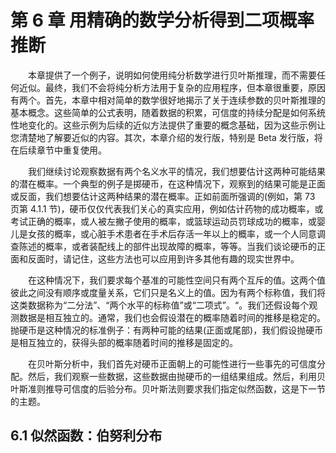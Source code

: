 # 第 6 章 用精确的数学分析得到二项概率推断

<style>p{text-indent:2em;2}</style>

本章提供了一个例子，说明如何使用纯分析数学进行贝叶斯推理，而不需要任何近似。最终，我们不会将纯分析方法用于复杂的应用程序，但本章很重要，原因有两个。首先，本章中相对简单的数学很好地揭示了关于连续参数的贝叶斯推理的基本概念。这些简单的公式表明，随着数据的积累，可信度的持续分配是如何系统性地变化的。这些示例为后续的近似方法提供了重要的概念基础，因为这些示例让您清楚地了解要近似的内容。其次，本章介绍的发行版，特别是 Beta 发行版，将在后续章节中重复使用。

我们继续讨论观察数据有两个名义水平的情况，我们想要估计这两种可能结果的潜在概率。一个典型的例子是掷硬币，在这种情况下，观察到的结果可能是正面或反面，我们想要估计这两种结果的潜在概率。正如前面所强调的(例如，第 73 页第 4.1.1 节)，硬币仅仅代表我们关心的真实应用，例如估计药物的成功概率，或考试正确的概率，或人被左撇子使用的概率，或篮球运动员罚球成功的概率，或婴儿是女孩的概率，或心脏手术患者在手术后存活一年以上的概率，或一个人同意调查陈述的概率，或者装配线上的部件出现故障的概率，等等。当我们谈论硬币的正面和反面时，请记住，这些方法也可以应用到许多其他有趣的现实世界中。

在这种情况下，我们要求每个基准的可能性空间只有两个互斥的值。这两个值彼此之间没有顺序或度量关系，它们只是名义上的值。因为有两个标称值，我们将这类数据称为“二分法”、“两个水平的标称值”或“二项式”。“。我们还假设每个观测数据是相互独立的。通常，我们也会假设潜在的概率随着时间的推移是稳定的。抛硬币是这种情况的标准例子：有两种可能的结果(正面或尾部)，我们假设抛硬币是相互独立的，获得头部的概率随着时间的推移是固定的。

在贝叶斯分析中，我们首先对硬币正面朝上的可能性进行一些事先的可信度分配。然后，我们观察一些数据，这些数据由抛硬币的一组结果组成。然后，利用贝叶斯准则推导可信度的后验分布。贝叶斯法则要求我们指定似然函数，这是下一节的主题。

## 6.1 似然函数：伯努利分布
